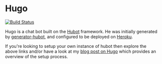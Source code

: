 # Hugo

[![Build Status](https://travis-ci.org/jonmcalder/hugobot.svg?branch=master)](https://travis-ci.org/jonmcalder/hugobot)

Hugo is a chat bot built on the [Hubot][hubot] framework. He was
initially generated by [generator-hubot][generator-hubot], and configured to be
deployed on [Heroku][heroku].

If you're looking to setup your own instance of hubot then explore the above links and/or have a look at my [blog post on Hugo](https://jonmcalder.github.io/2016-12-12-introducing-hugo/) which provides an overview of the setup process.

[hubot]: http://hubot.github.com
[generator-hubot]: https://github.com/github/generator-hubot
[heroku]: http://www.heroku.com
